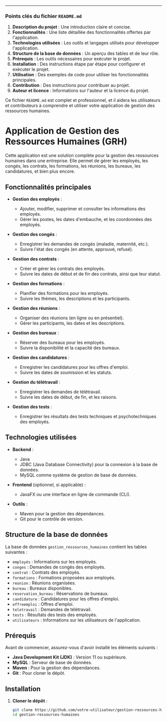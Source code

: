 
---

### Points clés du fichier `README.md`

1. **Description du projet** : Une introduction claire et concise.
2. **Fonctionnalités** : Une liste détaillée des fonctionnalités offertes par l'application.
3. **Technologies utilisées** : Les outils et langages utilisés pour développer l'application.
4. **Structure de la base de données** : Un aperçu des tables et de leur rôle.
5. **Prérequis** : Les outils nécessaires pour exécuter le projet.
6. **Installation** : Des instructions étape par étape pour configurer et exécuter le projet.
7. **Utilisation** : Des exemples de code pour utiliser les fonctionnalités principales.
8. **Contribution** : Des instructions pour contribuer au projet.
9. **Auteur et licence** : Informations sur l'auteur et la licence du projet.

Ce fichier `README.md` est complet et professionnel, et il aidera les utilisateurs et contributeurs à comprendre et utiliser votre application de gestion des ressources humaines.
# Application de Gestion des Ressources Humaines (GRH)

Cette application est une solution complète pour la gestion des ressources humaines dans une entreprise. Elle permet de gérer les employés, les congés, les contrats, les formations, les réunions, les bureaux, les candidatures, et bien plus encore.

## Fonctionnalités principales

- **Gestion des employés** :
  - Ajouter, modifier, supprimer et consulter les informations des employés.
  - Gérer les postes, les dates d'embauche, et les coordonnées des employés.

- **Gestion des congés** :
  - Enregistrer les demandes de congés (maladie, maternité, etc.).
  - Suivre l'état des congés (en attente, approuvé, refusé).

- **Gestion des contrats** :
  - Créer et gérer les contrats des employés.
  - Suivre les dates de début et de fin des contrats, ainsi que leur statut.

- **Gestion des formations** :
  - Planifier des formations pour les employés.
  - Suivre les thèmes, les descriptions et les participants.

- **Gestion des réunions** :
  - Organiser des réunions (en ligne ou en présentiel).
  - Gérer les participants, les dates et les descriptions.

- **Gestion des bureaux** :
  - Réserver des bureaux pour les employés.
  - Suivre la disponibilité et la capacité des bureaux.

- **Gestion des candidatures** :
  - Enregistrer les candidatures pour les offres d'emploi.
  - Suivre les dates de soumission et les statuts.

- **Gestion du télétravail** :
  - Enregistrer les demandes de télétravail.
  - Suivre les dates de début, de fin, et les raisons.

- **Gestion des tests** :
  - Enregistrer les résultats des tests techniques et psychotechniques des employés.

## Technologies utilisées

- **Backend** :
  - Java
  - JDBC (Java Database Connectivity) pour la connexion à la base de données.
  - MySQL comme système de gestion de base de données.

- **Frontend** (optionnel, si applicable) :
  - JavaFX ou une interface en ligne de commande (CLI).

- **Outils** :
  - Maven pour la gestion des dépendances.
  - Git pour le contrôle de version.

## Structure de la base de données

La base de données `gestion_ressources_humaines` contient les tables suivantes :

- `employés` : Informations sur les employés.
- `conges` : Demandes de congés des employés.
- `contrat` : Contrats des employés.
- `formations` : Formations proposées aux employés.
- `reunion` : Réunions organisées.
- `bureau` : Bureaux disponibles.
- `reservation_bureau` : Réservations de bureaux.
- `candidature` : Candidatures pour les offres d'emploi.
- `offreemploi` : Offres d'emploi.
- `teletravail` : Demandes de télétravail.
- `tests` : Résultats des tests des employés.
- `utilisateurs` : Informations sur les utilisateurs de l'application.

## Prérequis

Avant de commencer, assurez-vous d'avoir installé les éléments suivants :

- **Java Development Kit (JDK)** : Version 11 ou supérieure.
- **MySQL** : Serveur de base de données.
- **Maven** : Pour la gestion des dépendances.
- **Git** : Pour cloner le dépôt.

## Installation

1. **Cloner le dépôt** :
   ```bash
   git clone https://github.com/votre-utilisateur/gestion-ressources-humaines.git
   cd gestion-ressources-humaines
